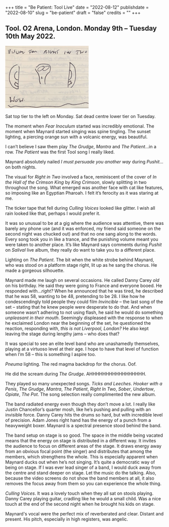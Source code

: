 +++
title = "Be Patient: Tool Live"
date = "2022-08-12"
publishdate = "2022-08-10"
slug = "be-patient"
draft = "false"
credits = ""
+++

## Tool. O2 Arena, London. Monday 9th – Tuesday 10th May 2022.

![Right in Two visual scribbled in notebook.](be_patient.png)

Sat top tier to the left on Monday. Sat dead centre lower tier on Tuesday.

The moment when *Fear Inoculum* started was incredibly emotional. The moment when Maynard started singing was spine tingling. The sunset lighting, a piercing orange sun with a volcanic energy, was beautiful.

I can’t believe I saw them play *The Grudge*, *Mantra* and *The Patient*…in a row. *The Patient* was the first Tool song I really liked.

Maynard absolutely nailed *I must persuade you another way* during *Pushit*… on both nights.

The visual for *Right in Two* involved a face, reminiscent of the cover of *In the Hall of the Crimson King* by *King Crimson*, slowly splitting in two throughout the song. What emerged was another face with cat like features, so imposing like an Egyptian Pharoah. I felt it’s ferocity as it was staring at me.

The ticker tape that fell during *Culling Voices* looked like glitter. I wish all rain looked like that, perhaps I would prefer it.

It was so unusual to be at a gig where the audience was attentive, there was barely any phone use (and it was enforced, my friend said someone on the second night was chucked out) and that no one sang along to the words. Every song took you in like a trance, and the punishing volume meant you were taken to another place. It’s like Maynard says comments during *Pushit* on *Salival* live album, they really do want to take you to a different place.

Lighting on *The Patient*. The bit when the white strobe behind Maynard, who was stood on a platform stage right, lit up as he sang the chorus. He made a gorgeous silhouette.

Maynard made me laugh on several occasions. He called Danny Carey *old* on his birthday. He said they were going to France and everyone booed. He responded with…*right?* When he announced that he was tired, he described that he was 58, wanting to be 48, pretending to be 28. I like how he condescendingly told people they could film *Invincible* – the last song of the set – stating that he knew people were desperate to do that. And when someone wasn’t adhering to not using flash, he said he would do something *unpleasant in their mouth*. Seemingly displeased with the response to when he exclaimed London near the beginning of the set, he questioned the reaction, responding with, *this is not Liverpool, London?* He also kept leaving the stage during lengthy jams – who does that?

It was special to see an elite level band who are unashamedly themselves, playing at a virtuoso level at their age. I hope to have that level of function when I’m 58 – this is something I aspire too.

*Pneuma* lighting. The red magma backdrop for the chorus. Oof.

He did the scream during *The Grudge*. AHHHHHHHHHHHHHHHHH.

They played so many unexpected songs. *Ticks and Leeches*. *Hooker with a Penis*, *The Grudge*, *Mantra*, *The Patient*, *Right In Two*, *Sober*, *Undertow*, *Opiate*, *The Pot*. The song selection really complimented the new album.

The band radiated energy even though they don’t move a lot. I really like Justin Chancellor’s quarter mosh, like he’s pushing and pulling with an invisible force. Danny Carey hits the drums so hard, but with incredible level of precision. Adam Jones right hand has the energy of a punch from a heavyweight boxer. Maynard is a spectral presence stood behind the band.

The band setup on stage is so good. The space in the middle being vacated means that the energy on stage is distributed in a different way. It invites the audience to focus on different areas of the stage. It draws energy away from an obvious focal point (the singer) and distributes that among the members, which strengthens the whole. This is especially apparent when Maynard ducks out when he’s not singing. It’s quite a democratic way of being on stage. If I was ever lead singer of a band, I would duck away from the centre and stand deeper on stage. Let the music do the talking. Also, because the video screens do not show the band members at all, it also removes the focus away from them so you can experience the whole thing.

*Culling Voices*. It was a lovely touch when they all sat on stools playing. Danny Carey playing guitar, cradling like he would a small child. Was a nice touch at the end of the second night when he brought his kids on stage. 

Maynard's vocal were the perfect mix of reverberated and clear. Distant and present. His pitch, especially in high registers, was angelic.